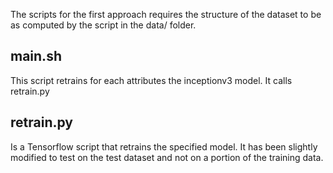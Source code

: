 The scripts for the first approach requires the structure of the dataset to be as computed by the script in the data/ folder.


## main.sh

This script retrains for each attributes the inceptionv3 model. It calls retrain.py

## retrain.py 

Is a Tensorflow script that retrains the specified model. It has been slightly modified to test on the test dataset and not on a portion of the training data.